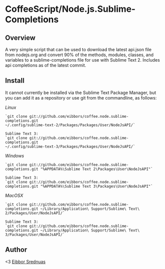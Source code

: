 CoffeeScript/Node.js.Sublime-Completions
========================================

Overview
--------
A very simple script that can be used to download the latest api.json file from nodejs.org and convert 90% of the methods, modules, classes, and variables to a sublime-completions file for use with Sublime Text 2. Includes api completions as of the latest commit.

Install
-------
It cannot currently be installed via the Sublime Text Package Manager, but you can add it as a repository or use git from the commandline, as follows:

*Linux*

    `git clone git://github.com/eibbors/coffee.node.sublime-completions.git
    ~/.config/sublime-text-2/Packages/Packages/User/NodeJsAPI/`

    Sublime Text 3:
    `git clone git://github.com/eibbors/coffee.node.sublime-completions.git
    ~/.config/sublime-text-3/Packages/Packages/User/NodeJsAPI/`

*Windows*

    `git clone git://github.com/eibbors/coffee.node.sublime-completions.git "%APPDATA%\Sublime Text 2\Packages\User\NodeJsAPI"`

    Sublime Text 3:
    `git clone git://github.com/eibbors/coffee.node.sublime-completions.git "%APPDATA%\Sublime Text 3\Packages\User\NodeJsAPI"`

*MacOSX*

    `git clone git://github.com/eibbors/coffee.node.sublime-completions.git ~/Library/Application\ Support/Sublime\ Text\ 2/Packages/User/NodeJsAPI/`

    Sublime Text 3:
    `git clone git://github.com/eibbors/coffee.node.sublime-completions.git ~/Library/Application\ Support/Sublime\ Text\ 3/Packages/User/NodeJsAPI/`

Author
------
<3 [Eibbor Srednuas](http://eibbors.com)
